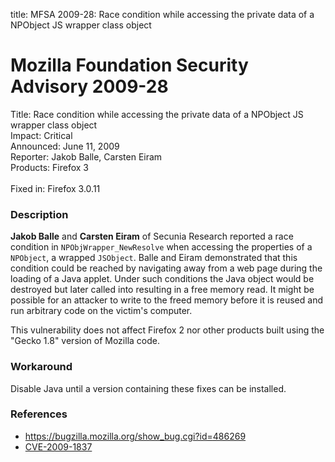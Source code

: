 title: MFSA 2009-28: Race condition while accessing the private data of a NPObject JS wrapper class object

<h1>Mozilla Foundation Security Advisory 2009-28</h1>

<p>
<span class="label">Title:</span>      Race condition while accessing the private data of a NPObject JS wrapper class object<br/>
<span class="label">Impact:</span>     Critical<br/>
<span class="label">Announced:</span>  June 11, 2009<br/>
<span class="label">Reporter:</span>   Jakob Balle, Carsten Eiram<br/>
<span class="label">Products:</span>   Firefox 3<br/>
<br/>
<span class="label">Fixed in:</span>   Firefox 3.0.11<br/>
</p>


<h3>Description</h3>

<p><strong>Jakob Balle</strong> and <strong>Carsten Eiram</strong> of
Secunia Research reported a race condition
in <code>NPObjWrapper_NewResolve</code> when accessing the properties
of a <code>NPObject</code>, a wrapped <code>JSObject</code>.  Balle
and Eiram demonstrated that this condition could be reached by
navigating away from a web page during the loading of a Java applet.
Under such conditions the Java object would be destroyed but later
called into resulting in a free memory read. It might be possible
for an attacker to write to the freed memory before it is reused and run
arbitrary code on the victim's computer.</p>

<p class="note">This vulnerability does not affect Firefox 2 nor other
products built using the "Gecko 1.8" version of Mozilla code.</p>

<h3>Workaround</h3>

<p>Disable Java until a version containing these fixes can be
installed.</p>

<h3>References</h3>

<ul>
  <li><a href="https://bugzilla.mozilla.org/show_bug.cgi?id=486269">https://bugzilla.mozilla.org/show_bug.cgi?id=486269</a></li>
  <li><a class="ex-ref" href="http://cve.mitre.org/cgi-bin/cvename.cgi?name=CVE-2009-1837">CVE-2009-1837</a></li>
</ul>



